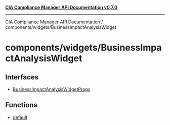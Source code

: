 [**CIA Compliance Manager API Documentation v0.7.0**](../../../README.md)

***

[CIA Compliance Manager API Documentation](../../../modules.md) / components/widgets/BusinessImpactAnalysisWidget

# components/widgets/BusinessImpactAnalysisWidget

## Interfaces

- [BusinessImpactAnalysisWidgetProps](interfaces/BusinessImpactAnalysisWidgetProps.md)

## Functions

- [default](functions/default.md)
